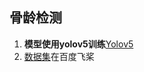 ## 骨龄检测
1. **模型使用yolov5训练**[Yolov5](https://github.com/ultralytics/yolov5)
2. [数据集](https://aistudio.baidu.com/aistudio/projectdetail/1485230?channelType=0&channel=0)在百度飞桨
